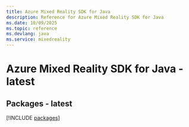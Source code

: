 ```yaml
---
title: Azure Mixed Reality SDK for Java
description: Reference for Azure Mixed Reality SDK for Java
ms.date: 10/09/2025
ms.topic: reference
ms.devlang: java
ms.service: mixedreality
---
```

# Azure Mixed Reality SDK for Java - latest
## Packages - latest
[!INCLUDE [packages](mixed-reality-index.md)]